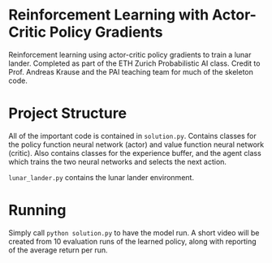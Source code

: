 # Reinforcement Learning with Actor-Critic Policy Gradients

Reinforcement learning using actor-critic policy gradients to train a lunar lander. Completed as part of the ETH Zurich Probabilistic AI class. Credit to Prof. Andreas Krause and the PAI teaching team for much of the skeleton code.

# Project Structure

All of the important code is contained in `solution.py`. Contains classes for the policy function neural network (actor) and value function neural network (critic). Also contains classes for the experience buffer, and the agent class which trains the two neural networks and selects the next action.

`lunar_lander.py` contains the lunar lander environment. 

# Running

Simply call `python solution.py` to have the model run. A short video will be created from 10 evaluation runs of the learned policy, along with reporting of the average return per run. 

